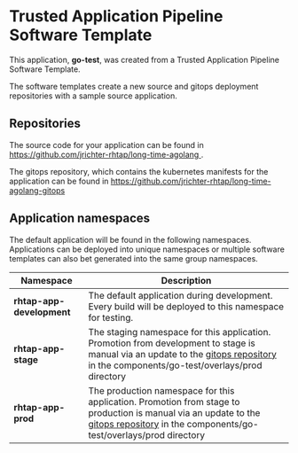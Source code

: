# Trusted Application Pipeline Software Template

This application, **go-test**, was created from a Trusted Application Pipeline Software Template.

The software templates create a new source and gitops deployment repositories with a sample source application. 

## Repositories

The source code for your application can be found in [https://github.com/jrichter-rhtap/long-time-agolang ](https://github.com/jrichter-rhtap/long-time-agolang ).
 
The gitops repository, which contains the kubernetes manifests for the application can be found in 
[https://github.com/jrichter-rhtap/long-time-agolang-gitops ](https://github.com/jrichter-rhtap/long-time-agolang-gitops ) 

## Application namespaces 

The default application will be found in the following namespaces. Applications can be deployed into unique namespaces or multiple software templates can also bet generated into the same group namespaces.  

|  Namespace   |  Description   |  
| -------- | -------- |   
| **rhtap-app-development** | The default application during development. Every build will be deployed to this namespace for testing. | 
| **rhtap-app-stage** | The staging namespace for this application. Promotion from development to stage is manual via an update to the [gitops repository](https://github.com/jrichter-rhtap/long-time-agolang-gitops ) in the components/go-test/overlays/prod directory |  
| **rhtap-app-prod** | The production namespace for this application. Promotion from stage to production is manual via an update to the [gitops repository](https://github.com/jrichter-rhtap/long-time-agolang-gitops ) in the components/go-test/overlays/prod directory | 